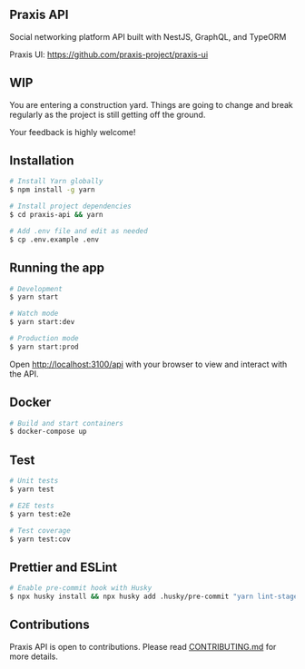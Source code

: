 ## Praxis API

Social networking platform API built with NestJS, GraphQL, and TypeORM

Praxis UI: https://github.com/praxis-project/praxis-ui

## WIP

You are entering a construction yard. Things are going to change and break regularly as the project is still getting off the ground.

Your feedback is highly welcome!

## Installation

```bash
# Install Yarn globally
$ npm install -g yarn

# Install project dependencies
$ cd praxis-api && yarn

# Add .env file and edit as needed
$ cp .env.example .env
```

## Running the app

```bash
# Development
$ yarn start

# Watch mode
$ yarn start:dev

# Production mode
$ yarn start:prod
```

Open [http://localhost:3100/api](http://localhost:3100/api) with your browser to view and interact with the API.

## Docker

```bash
# Build and start containers
$ docker-compose up
```

## Test

```bash
# Unit tests
$ yarn test

# E2E tests
$ yarn test:e2e

# Test coverage
$ yarn test:cov
```

## Prettier and ESLint

```bash
# Enable pre-commit hook with Husky
$ npx husky install && npx husky add .husky/pre-commit "yarn lint-staged"
```

## Contributions

Praxis API is open to contributions. Please read [CONTRIBUTING.md](https://github.com/praxis-project/praxis-api/blob/main/CONTRIBUTING.md) for more details.
